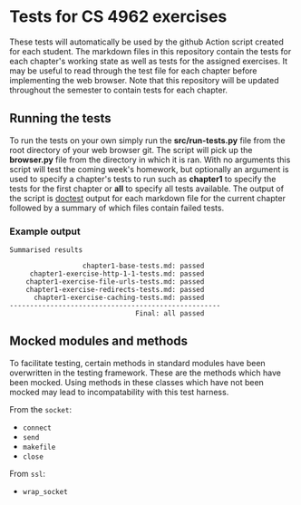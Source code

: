 # Tests for CS 4962 exercises

These tests will automatically be used by the github Action script 
    created for each student.
The markdown files in this repository contain the tests for each chapter's
    working state as well as tests for the assigned exercises.
It may be useful to read through the test file for each chapter before 
    implementing the web browser.
Note that this repository will be updated throughout the semester to 
   contain tests for each chapter.

## Running the tests

To run the tests on your own simply run the __src/run-tests.py__ file from the
    root directory of your web browser git.
The script will pick up the __browser.py__ file from the directory in
    which it is ran.
With no arguments this script will test the coming week's homework, but optionally an 
    argument is used to specify a chapter's tests to run such as __chapter1__ to specify
    the tests for the first chapter or __all__ to specify all tests available.
The output of the script is [doctest](https://docs.python.org/3/library/doctest.html) 
    output for each markdown file for the current chapter followed by a 
    summary of which files contain failed tests.

### Example output
    Summarised results

                      chapter1-base-tests.md: passed
         chapter1-exercise-http-1-1-tests.md: passed
        chapter1-exercise-file-urls-tests.md: passed
        chapter1-exercise-redirects-tests.md: passed
          chapter1-exercise-caching-tests.md: passed
    ----------------------------------------------------
                                   Final: all passed

## Mocked modules and methods

To facilitate testing, certain methods in standard modules have been overwritten
 in the testing framework.
These are the methods which have been mocked.
Using methods in these classes which have not been mocked may lead to incompatability
  with this test harness.
 
From the `socket`:
- `connect`
- `send`
- `makefile`
- `close`

From `ssl`:
- `wrap_socket`

